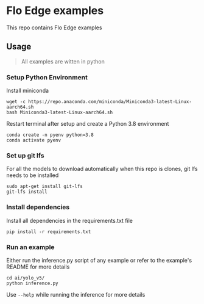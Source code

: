 # Flo Edge examples

This repo contains Flo Edge examples

## Usage
> All examples are witten in python

### Setup Python Environment
Install miniconda
```
wget -c https://repo.anaconda.com/miniconda/Miniconda3-latest-Linux-aarch64.sh
bash Miniconda3-latest-Linux-aarch64.sh
```
Restart terminal after setup and create a Python 3.8 environment
```
conda create -n pyenv python=3.8
conda activate pyenv
```

### Set up git lfs
For all the models to download automatically when this repo is clones, git lfs needs to be installed
```
sudo apt-get install git-lfs
git-lfs install
```

### Install dependencies
Install all dependencies in the requirements.txt file
```
pip install -r requirements.txt
```

### Run an example
Either run the inference.py script of any example or refer to the example's README for more details
```
cd ai/yolo_v5/
python inference.py
```
Use ```--help``` while running the inference for more details
